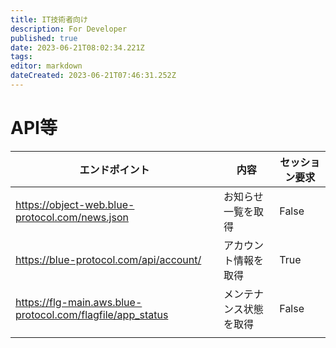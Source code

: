 ```yaml
---
title: IT技術者向け
description: For Developer
published: true
date: 2023-06-21T08:02:34.221Z
tags: 
editor: markdown
dateCreated: 2023-06-21T07:46:31.252Z
---
```


# API等

|エンドポイント|内容|セッション要求|
|---|---|---|
|https://object-web.blue-protocol.com/news.json|お知らせ一覧を取得|False|
|https://blue-protocol.com/api/account/|アカウント情報を取得|True|
|https://flg-main.aws.blue-protocol.com/flagfile/app_status|メンテナンス状態を取得|False|
||||


